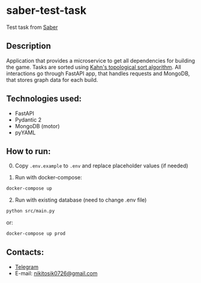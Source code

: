 # saber-test-task

Test task from [Saber](https://saber.games/)

## Description

Application that provides a microservice to get all dependencies for building the game. Tasks are sorted using [Kahn&#39;s topological sort algorithm](https://en.wikipedia.org/wiki/Topological_sorting). All interactions go through FastAPI app, that handles requests and MongoDB, that stores graph data for each build.

## Technologies used:

- FastAPI
- Pydantic 2
- MongoDB (motor)
- pyYAML

## How to run:

0. Copy ```.env.example``` to ```.env``` and replace placeholder values (if needed)


1. Run with docker-compose:

```sh
docker-compose up
```

2. Run with existing database (need to change .env file)

```sh
python src/main.py
```
or: 
```sh
docker-compose up prod
```


## Contacts:

- [Telegram](https://t.me/crawlic)
- E-mail: nikitosik0726@gmail.com
